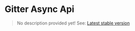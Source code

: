 # Gitter Async Api

> No description provided yet!
> See: [Latest stable version](https://github.com/SerafimArts/gitter-api/tree/967ef646afa3181fbb10ec6669538c4911866731)